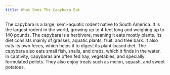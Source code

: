 ```yaml
---
title: What Does The Capybara Eat
---
```


The capybara is a large, semi-aquatic rodent native to South America. It is the largest rodent in the world, growing up to 4 feet long and weighing up to 140 pounds. The capybara is a herbivore, meaning it eats mostly plants. Its diet consists mainly of grasses, aquatic plants, fruit, and tree bark. It also eats its own feces, which helps it to digest its plant-based diet. The capybara also eats small fish, snails, and crabs, which it finds in the water. In captivity, capybaras are often fed hay, vegetables, and specially formulated pellets. They also enjoy treats such as melon, squash, and sweet potatoes.